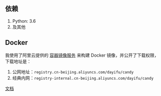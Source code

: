 

## 依赖

1. Python: 3.6
1. 及其他

## Docker

我使用了阿里云提供的 [容器镜像服务](https://www.aliyun.com/product/containerservice) 来构建 Docker 镜像，并公开了下载权限，下载地址是：

1. 公网地址：`registry.cn-beijing.aliyuncs.com/dayifu/candy`
1. 经典内网：`registry-internal.cn-beijing.aliyuncs.com/dayifu/candy`

[文档](./DOCUMENT.md)

